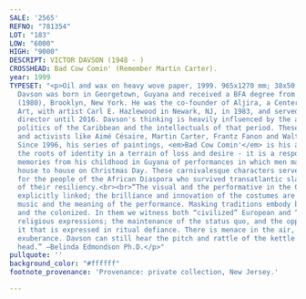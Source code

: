 ```yaml
---
SALE: '2565'
REFNO: "781354"
LOT: "183"
LOW: "6000"
HIGH: "9000"
DESCRIPT: VICTOR DAVSON (1948 - )
CROSSHEAD: Bad Cow Comin' (Remember Martin Carter).
year: 1999
TYPESET: "<p>Oil and wax on heavy wove paper, 1999. 965x1270 mm; 38x50 inches.<br><br>Victor
  Davson was born in Georgetown, Guyana and received a BFA degree from Pratt Institute
  (1980), Brooklyn, New York. He was the co-founder of Aljira, a Center for Contemporary
  Art, with artist Carl E. Hazlewood in Newark, NJ, in 1983, and served as its founding
  director until 2016. Davson's thinking is heavily influenced by the anti-colonial
  politics of the Caribbean and the intellectuals of that period. These include writers
  and activists like Aimé Césaire, Martin Carter, Frantz Fanon and Walter Rodney.
  Since 1996, his series of paintings, <em>Bad Cow Comin'</em> is his attempt to negotiate
  the roots of identity in a terrain of loss and desire - it is a response to strong
  memories from his childhood in Guyana of performances in which men masqueraded from
  house to house on Christmas Day. These carnivalesque characters serve as metaphors
  for the people of the African Diaspora who survived transatlantic slavery because
  of their resiliency.<br><br>“The visual and the performative in the Caribbean are
  explicitly linked; the brilliance and innovation of the costumes are tied to the
  music and the meaning of the performance. Masking traditions embody both the colonizer
  and the colonized. In them we witness both “civilized” European and “savage” African
  religious expressions; the maintenance of the status quo, and the opposition to
  it that is expressed in ritual defiance. There is menace in the air, and there is
  exuberance. Davson can still hear the pitch and rattle of the kettle drum in his
  head.” —Belinda Edmondson Ph.D.</p>"
pullquote: ''
background_color: "#ffffff"
footnote_provenance: 'Provenance: private collection, New Jersey.'

---
```

